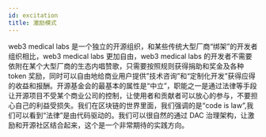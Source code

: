 ```yaml
---
id: excitation
title: 激励模式
---
```


web3 medical labs 是一个独立的开源组织，和某些传统大型厂商“绑架”的开发者组织相比，web3 medical labs 更加自由，web3 medical labs 的开发者不需要依附在某个大型厂商的生态内唱赞歌，只需要按照规则获得捐助和奖金及各种 token 奖励，同时可以自由地给商业用户提供”技术咨询”和“定制化开发”获得应得的收益和报酬。开源基金会的最基本的属性是“中立”，职能之一是通过法律等手段让开源项目不受某个商业公司的控制，让使用者和贡献者可以放心的参与，不要担心自己的利益受损失。我们在区块链的世界里面，我们强调的是“code is law”,我们可以看到“法律”是由代码驱动的。我们可以很自然的通过 DAC 治理架构，让激励和开源社区结合起来，这个是一个非常期待的实践方向。
